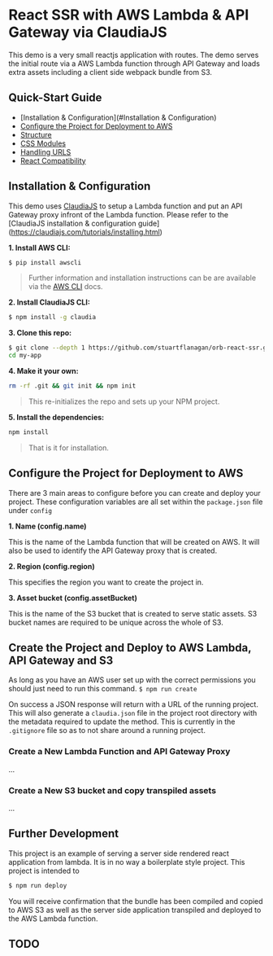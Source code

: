 # React SSR with AWS Lambda & API Gateway via ClaudiaJS

This demo is a very small reactjs application with routes. The demo serves the initial route via a AWS Lambda function through API Gateway and loads extra assets including a client side webpack bundle from S3.

## Quick-Start Guide

- [Installation & Configuration](#Installation & Configuration)
- [Configure the Project for Deployment to AWS](#development-workflow)
- [Structure](#structure)
- [CSS Modules](#css-modules)
- [Handling URLS](#handling-urls)
- [React Compatibility](#react-compatibility)

## Installation & Configuration

This demo uses [ClaudiaJS](https://claudiajs.com/) to setup a Lambda function and put an API Gateway proxy infront of the Lambda function. Please refer to the [ClaudiaJS installation & configuration guide] (https://claudiajs.com/tutorials/installing.html)

**1. Install AWS CLI:**
```sh
$ pip install awscli
```
> Further information and installation instructions can be are available via the [AWS CLI](https://aws.amazon.com/cli/) docs.

**2. Install ClaudiaJS CLI:**
```sh
$ npm install -g claudia
```

**3. Clone this repo:**

```sh
$ git clone --depth 1 https://github.com/stuartflanagan/orb-react-ssr.git my-app
cd my-app
```

**4. Make it your own:**

```sh
rm -rf .git && git init && npm init
```

> This re-initializes the repo and sets up your NPM project.

**5. Install the dependencies:**

```sh
npm install
```

> That is it for installation.



## Configure the Project for Deployment to AWS

There are 3 main areas to configure before you can create and deploy your project. These configuration variables are all set within the `package.json` file under `config`

**1. Name (config.name)**

This is the name of the Lambda function that will be created on AWS. It will also be used to identify the API Gateway proxy that is created.

**2. Region (config.region)**

This specifies the region you want to create the project in.

**3. Asset bucket (config.assetBucket)**

This is the name of the S3 bucket that is created to serve static assets. S3 bucket names are required to be unique across the whole of S3.

## Create the Project and Deploy to AWS Lambda, API Gateway and S3

As long as you have an AWS user set up with the correct permissions you should just need to run this command.
`$ npm run create`

On success a JSON response will return with a URL of the running project.
This will also generate a `claudia.json` file in the project root directory with the metadata required to update the method.
This is currently in the `.gitignore` file so as to not share around a running project.

### Create a New Lambda Function and API Gateway Proxy

...
### Create a New S3 bucket and copy transpiled assets

...

## Further Development
This project is an example of serving a server side rendered react application from lambda. It is in no way a boilerplate style project. This project is intended to 
```sh
$ npm run deploy
```

You will receive confirmation that the bundle has been compiled and copied to AWS S3 as well as the server side application transpiled and deployed to the AWS Lambda function.

## TODO
